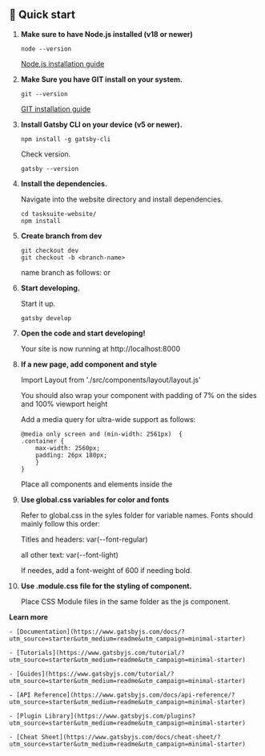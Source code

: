 ## 🚀 Quick start

1.  **Make sure to have Node.js installed (v18 or newer)**

    ```shell
    node --version
    ```

    [Node.js installation guide](https://www.gatsbyjs.com/docs/tutorial/part-0/#nodejs)

2.  **Make Sure you have GIT install on your system.**

    ```shell
    git --version
    ```

    [GIT installation guide](https://www.atlassian.com/git/tutorials/install-git#windows)

3.  **Install Gatsby CLI on your device (v5 or newer).**

    ```shell
    npm install -g gatsby-cli
    ```

    Check version.

    ```shell
    gatsby --version
    ```

4.  **Install the dependencies.**

    Navigate into the website directory and install dependencies.

    ```shell
    cd tasksuite-website/
    npm install
    ```

5. **Create branch from dev**

    ```shell
    git checkout dev
    git checkout -b <branch-name>
    ```

    name branch as follows: <dev-feature-name> or <dev-bugfix-name>

6.  **Start developing.**

    Start it up.

    ```shell
    gatsby develop
    ```

7.  **Open the code and start developing!**

    Your site is now running at http://localhost:8000

8. **If a new page, add <Layout/> component and style**

    Import Layout from './src/components/layout/layout.js'

    You should also wrap your component with padding of 7% on the sides and 100% viewport height

    Add a media query for ultra-wide support as follows:

    ```
    @media only screen and (min-width: 2561px)  {
    .container {
        max-width: 2560px;
        padding: 26px 180px;
        }
    }
    ```

    Place all components and elements inside the <Layout/>

9. **Use global.css variables for color and fonts**

    Refer to global.css in the syles folder for variable names. Fonts should mainly follow this order:

    Titles and headers: var(--font-regular)

    all other text: var(--font-light)

    If needes, add a font-weight of 600 if needing bold.

10. **Use <componentName>.module.css file for the styling of component.**

    Place CSS Module files in the same folder as the js component. 





  **Learn more**

    - [Documentation](https://www.gatsbyjs.com/docs/?utm_source=starter&utm_medium=readme&utm_campaign=minimal-starter)

    - [Tutorials](https://www.gatsbyjs.com/tutorial/?utm_source=starter&utm_medium=readme&utm_campaign=minimal-starter)

    - [Guides](https://www.gatsbyjs.com/tutorial/?utm_source=starter&utm_medium=readme&utm_campaign=minimal-starter)

    - [API Reference](https://www.gatsbyjs.com/docs/api-reference/?utm_source=starter&utm_medium=readme&utm_campaign=minimal-starter)

    - [Plugin Library](https://www.gatsbyjs.com/plugins?utm_source=starter&utm_medium=readme&utm_campaign=minimal-starter)

    - [Cheat Sheet](https://www.gatsbyjs.com/docs/cheat-sheet/?utm_source=starter&utm_medium=readme&utm_campaign=minimal-starter)
